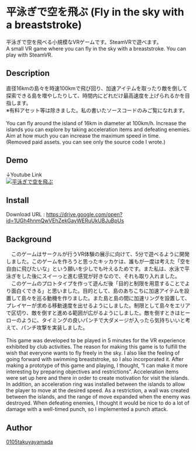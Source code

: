 # 平泳ぎで空を飛ぶ (Fly in the sky with a breaststroke)
平泳ぎで空を飛べる小規模なVRゲームです。SteamVRで遊べます。
<br>
A small VR game where you can fly in the sky with a breaststroke. You can play with SteamVR.

## Description
直径16kmの島々を時速100kmで飛び回り、加速アイテムを取ったり敵を倒して探索できる島を増やしたりして、時間内にどれだけ最高速度を上げられるかを目指します。
<br>
※有料アセット等は除きました。私の書いたソースコードのみご覧になれます。
<br><br>
You can fly around the island of 16km in diameter at 100km/h. Increase the islands you can explore by taking acceleration items and defeating enemies. Aim at how much you can increase the maximum speed in time.
<br>
(Removed paid assets. you can see only the source code I wrote.)

## Demo
↓Youtube Link
<br>
[![平泳ぎで空を飛ぶ](https://i.ytimg.com/vi/0Uim-85tqg8/hqdefault.jpg "平泳ぎで空を飛ぶ Youtubeリンク")](https://www.youtube.com/watch?v=0Uim-85tqg8&t=6s)

## Install
Download URL : https://drive.google.com/open?id=1UGh4hnmQwVEhZekGayWERuUkUBJuBpUs

## Background
　このゲームはサークルが行うVR体験の展示に向けて、5分で遊べるように開発しました。このゲームを作ろうと思ったキッカケは、誰もが一度は考えた「空を自由に飛びたいな」という願いを少しでも叶えるためです。また私は、水泳で平泳ぎをした後にスイーっと進む感覚が好きなので、それも取り入れました。
　このゲームのプロトタイプを作って遊んだ後「目的と制限を用意することでより面白くできる」と思いました。目的として、島のあちこちに加速アイテムを設置して島々を巡る動機を作りました。また島と島の間に加速リングを設置して、プレイヤーが求める移動速度を出せるようにしました。制限として島々をエリアで区切り、敵を倒すと進める範囲が広がるようにしました。敵を倒すときはヒーローのように、タイミングの良いパンチで大ダメージが入ったら気持ちいいと考えて、パンチ攻撃を実装しました。
 <br><br>
 This game was developed to be played in 5 minutes for the VR experience exhibited by club activities. The reason for making this game is to fulfill the wish that everyone wants to fly freely in the sky. I also like the feeling of going forward with swimming breaststroke, so I also incorporated it.
After making a prototype of this game and playing, I thought, “I can make it more interesting by preparing objectives and restrictions”. Acceleration items were set up here and there in order to create motivation for visit the islands. In addition, an acceleration ring was installed between the islands to allow the player to move at the desired speed. As a restriction, a wall was created between the islands, and the range of move expanded when the enemy was destroyed. When defeating enemies, I thought it would be nice to do a lot of damage with a well-timed punch, so I implemented a punch attack.

## Author
[0105takuyayamada](https://github.com/0105takuyayamada)

